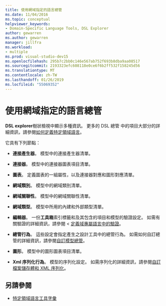 ```yaml
---
title: 使用網域指定的語言總管
ms.date: 11/04/2016
ms.topic: conceptual
helpviewer_keywords:
- Domain-Specific Language Tools, DSL Explorer
author: gewarren
ms.author: gewarren
manager: jillfra
ms.workload:
- multiple
ms.prod: visual-studio-dev15
ms.openlocfilehash: 295b7c2bb0c146e567ab752f693b8dba9aa08517
ms.sourcegitcommit: 2193323efc608118e0ce6f6b2ff532f158245d56
ms.translationtype: MT
ms.contentlocale: zh-TW
ms.lasthandoff: 01/26/2019
ms.locfileid: "55069352"
---
```

# <a name="working-with-the-domain-specific-language-explorer"></a>使用網域指定的語言總管
**DSL explorer**樹狀檢視中顯示多種資訊。 更多的 DSL 總管 中的項目大部分的詳細資訊，請參閱[如何定義特定領域語言](../modeling/how-to-define-a-domain-specific-language.md)。

 它具有下列節點：

-   **連接產生器**。 模型中的連接產生器清單。

-   **連接器**。 模型中的連接器圖表項目清單。

-   **圖表**。 定義圖表的一組屬性，以及連接器對應和圖形對應清單。

-   **網域類別**。 模型中的網域類別清單。

-   **網域關聯性**。 模型中的網域關聯性清單。

-   **網域類型**。 模型中所用的內建和外部類型清單。

-   **編輯器**。 一份**工具箱**索引標籤和及其包含的項目和模型的驗證設定。 如需有關驗證的詳細資訊，請參閱 <<c0> [ 定義域專屬語言中的驗證](../modeling/validation-in-a-domain-specific-language.md)。

-   **總管行為**。 這些設定會指定產生之設計工具中的總管行為。 如需如何自訂總管的詳細資訊，請參閱[自訂模型總管](../modeling/customizing-the-model-explorer.md)。

-   **圖形**。 模型中的圖形圖表項目清單。

-   **Xml 序列化行為**。 模型的序列化設定。 如需序列化的詳細資訊，請參閱[自訂檔案儲存體和 XML 序列化](../modeling/customizing-file-storage-and-xml-serialization.md)。

## <a name="see-also"></a>另請參閱

- [特定領域語言工具字彙](https://msdn.microsoft.com/ca5e84cb-a315-465c-be24-76aa3df276aa)
